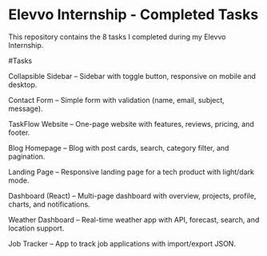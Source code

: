# Elevvo Internship - Completed Tasks

This repository contains the 8 tasks I completed during my Elevvo Internship.

#Tasks

Collapsible Sidebar – Sidebar with toggle button, responsive on mobile and desktop.

Contact Form – Simple form with validation (name, email, subject, message).

TaskFlow Website – One-page website with features, reviews, pricing, and footer.

Blog Homepage – Blog with post cards, search, category filter, and pagination.

Landing Page – Responsive landing page for a tech product with light/dark mode.

Dashboard (React) – Multi-page dashboard with overview, projects, profile, charts, and notifications.

Weather Dashboard – Real-time weather app with API, forecast, search, and location support.

Job Tracker – App to track job applications with import/export JSON.
